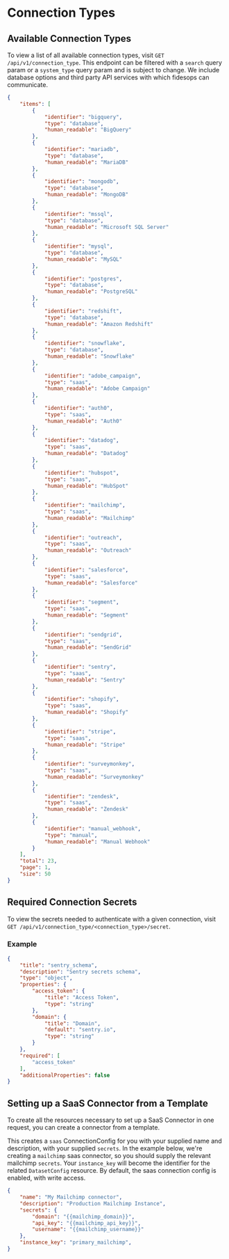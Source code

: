 # Connection Types


## Available Connection Types

To view a list of all available connection types, visit `GET /api/v1/connection_type`.
This endpoint can be filtered with a `search` query param or a `system_type` query param 
and is subject to change.  We include database options and third party API services with 
which fidesops can communicate.

```json title="<code>GET /api/v1/connection_type</code>"
{
    "items": [
        {
            "identifier": "bigquery",
            "type": "database",
            "human_readable": "BigQuery"
        },
        {
            "identifier": "mariadb",
            "type": "database",
            "human_readable": "MariaDB"
        },
        {
            "identifier": "mongodb",
            "type": "database",
            "human_readable": "MongoDB"
        },
        {
            "identifier": "mssql",
            "type": "database",
            "human_readable": "Microsoft SQL Server"
        },
        {
            "identifier": "mysql",
            "type": "database",
            "human_readable": "MySQL"
        },
        {
            "identifier": "postgres",
            "type": "database",
            "human_readable": "PostgreSQL"
        },
        {
            "identifier": "redshift",
            "type": "database",
            "human_readable": "Amazon Redshift"
        },
        {
            "identifier": "snowflake",
            "type": "database",
            "human_readable": "Snowflake"
        },
        {
            "identifier": "adobe_campaign",
            "type": "saas",
            "human_readable": "Adobe Campaign"
        },
        {
            "identifier": "auth0",
            "type": "saas",
            "human_readable": "Auth0"
        },
        {
            "identifier": "datadog",
            "type": "saas",
            "human_readable": "Datadog"
        },
        {
            "identifier": "hubspot",
            "type": "saas",
            "human_readable": "HubSpot"
        },
        {
            "identifier": "mailchimp",
            "type": "saas",
            "human_readable": "Mailchimp"
        },
        {
            "identifier": "outreach",
            "type": "saas",
            "human_readable": "Outreach"
        },
        {
            "identifier": "salesforce",
            "type": "saas",
            "human_readable": "Salesforce"
        },
        {
            "identifier": "segment",
            "type": "saas",
            "human_readable": "Segment"
        },
        {
            "identifier": "sendgrid",
            "type": "saas",
            "human_readable": "SendGrid"
        },
        {
            "identifier": "sentry",
            "type": "saas",
            "human_readable": "Sentry"
        },
        {
            "identifier": "shopify",
            "type": "saas",
            "human_readable": "Shopify"
        },
        {
            "identifier": "stripe",
            "type": "saas",
            "human_readable": "Stripe"
        },
        {
            "identifier": "surveymonkey",
            "type": "saas",
            "human_readable": "Surveymonkey"
        },
        {
            "identifier": "zendesk",
            "type": "saas",
            "human_readable": "Zendesk"
        },
        {
            "identifier": "manual_webhook",
            "type": "manual",
            "human_readable": "Manual Webhook"
        }
    ],
    "total": 23,
    "page": 1,
    "size": 50
}
```

## Required Connection Secrets

To view the secrets needed to authenticate with a given connection, visit `GET /api/v1/connection_type/<connection_type>/secret`.

### Example
```json title="<code>GET /api/v1/connection_type/sentry/secret</code>"
{
    "title": "sentry_schema",
    "description": "Sentry secrets schema",
    "type": "object",
    "properties": {
        "access_token": {
            "title": "Access Token",
            "type": "string"
        },
        "domain": {
            "title": "Domain",
            "default": "sentry.io",
            "type": "string"
        }
    },
    "required": [
        "access_token"
    ],
    "additionalProperties": false
}
```

## Setting up a SaaS Connector from a Template

To create all the resources necessary to set up a SaaS Connector in one request, you can create a connector from 
a template.

This creates a `saas` ConnectionConfig for you with your supplied name and description, with your supplied `secrets`.
In the example below, we're creating a `mailchimp` saas connector, so you should supply the relevant mailchimp `secrets`.
Your `instance_key` will become the identifier for the related `DatasetConfig` resource.  By default, the saas connection config
is enabled, with write access.


```json title="<code>POST /connection/instantiate/mailchimp</code>"
{
    "name": "My Mailchimp connector",
    "description": "Production Mailchimp Instance",
    "secrets": {
        "domain": "{{mailchimp_domain}}",
        "api_key": "{{mailchimp_api_key}}",
        "username": "{{mailchimp_username}}"
    },
    "instance_key": "primary_mailchimp",
}
```

